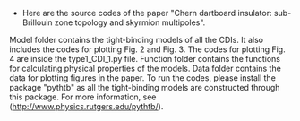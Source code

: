 - Here are the source codes of the paper "Chern dartboard insulator: sub-Brillouin zone topology and skyrmion multipoles".

Model folder contains the tight-binding models of all the CDIs. It also includes the codes for plotting Fig. 2 and Fig. 3. The codes for plotting Fig. 4 are inside the type1_CDI_1.py file.
Function folder contains the functions for calculating physical properties of the models.
Data folder contains the data for plotting figures in the paper.
To run the codes, please install the package "pythtb" as all the tight-binding models are constructed through this package. For more information, see (http://www.physics.rutgers.edu/pythtb/).
